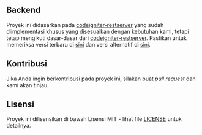 ## Backend 

Proyek ini didasarkan pada [codeigniter-restserver](https://github.com/chriskacerguis/codeigniter-restserver) yang sudah diimplementasi khusus yang disesuaikan dengan kebutuhan kami, tetapi tetap mengikuti dasar-dasar dari [codeigniter-restserver](https://github.com/chriskacerguis/codeigniter-restserver). Pastikan untuk memeriksa versi terbaru di [sini](https://github.com/chriskacerguis/codeigniter-restserver) dan versi alternatif di [sini](https://github.com/ardisaurus/old-rest-ci).

## Kontribusi

Jika Anda ingin berkontribusi pada proyek ini, silakan buat *pull request* dan kami akan tinjau.

## Lisensi

Proyek ini dilisensikan di bawah Lisensi MIT - lihat file [LICENSE](LICENSE) untuk detailnya.

